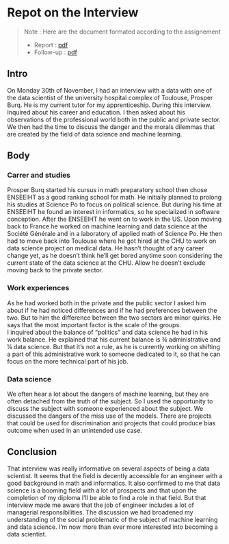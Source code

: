 # Repot on the Interview 

> Note : Here are the document formated according to the assignement
> - Report : [pdf](compte-rendu.pdf) 
> - Follow-up : [pdf](followup.pdf) 

## Intro
On Monday 30th of November, I had an interview with a data with one of the data scientist of the university hospital complex of Toulouse, Prosper Burq. He is my current tutor for my apprenticeship. During this interview. Inquired about his career and education. I then asked about his observations of the professional world both in the public and private sector. We then had the time to discuss the danger and the morals dilemmas that are created by the field of data science and machine learning.

## Body

### Carrer and studies
Prosper Burq started his cursus in math preparatory school then chose ENSEEIHT as a good ranking school for math. He initially planned to prolong his studies at Science Po to focus on political science. But during his time at ENSEEIHT he found an interest in informatics, so he specialized in software conception. After the ENSEEIHT he went on to work in the US. Upon moving back to  France he worked on machine learning and data science at the Société Générale and in a laboratory of applied math of Science Po. He then had to move back into Toulouse where he got hired at the CHU to work on data science project on medical data. He hasn’t thought of any career change yet, as he doesn’t think he’ll get bored anytime soon considering the current state of the data science at the CHU. Allow he doesn’t exclude moving back to the private sector.

### Work experiences
As he had worked both in the private and the public sector I asked him about if he had noticed differences and if he had preferences between the two. But to him the difference between the two sectors are minor quirks. He says that the most important factor is the scale of the groups.  
I inquired about the balance of “politics” and data science he had in his work balance. He explained that his current balance is ¾ administrative and ¼ data science. But that it’s not a rule, as he is currently working on shifting a part of this administrative work to someone dedicated to it, so that he can focus on the more technical part of his job.

### Data science 
We often hear a lot about the dangers of machine learning, but they are often detached from the truth of the subject. So I used the opportunity to discuss the subject with someone experienced about the subject. We discussed the dangers of the miss use of the models. There are projects that could be used for discrimination and projects that could produce bias outcome when used in an unintended use case. 

## Conclusion
That interview was really informative on several aspects of being a data scientist. It seems that the field is decently accessible for an engineer with a good background  in math and informatics. It also confirmed to me that data science is a booming field with a lot of prospects and that upon the completion of my diploma I’ll be able to find a role in that field. But that interview made me aware that the job of engineer includes a lot of managerial responsibilities. The discussion we had broadened my understanding of the social problematic of the subject of machine learning and data science. I’m now more than ever more interested into becoming a data scientist.
